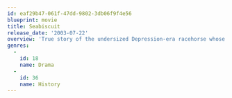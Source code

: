 ```yaml
---
id: eaf29b47-061f-47dd-9802-3db06f9f4e56
blueprint: movie
title: Seabiscuit
release_date: '2003-07-22'
overview: 'True story of the undersized Depression-era racehorse whose victories lifted not only the spirits of the team behind it but also those of their nation.'
genres:
  -
    id: 18
    name: Drama
  -
    id: 36
    name: History
---
```

